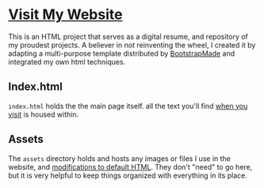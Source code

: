 # [Visit My Website](https://jabulani-n.github.io)

This is an HTML project that serves as a digital resume, and repository of my proudest projects. A believer in *not* reinventing the wheel, I created it by adapting a multi-purpose template distributed by [BootstrapMade](https://bootstrapmade.com/) and integrated my own html techniques.

## Index.html

`index.html` holds the the main page itself. all the text you'll find [when you visit](https://jabulani-n.github.io) is housed within.


## Assets

The `assets` directory holds and hosts any images or files I use in the website, and [modifications to default HTML](./assets/css/style.css). They don't "need" to go here, but it is very helpful to keep things organized with everything in its place.
